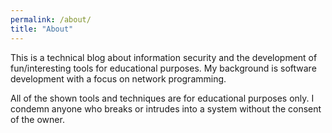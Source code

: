 ```yaml
---
permalink: /about/
title: "About"
---
```


This is a technical blog about information security and the development of fun/interesting tools for educational purposes. My background is software development with a focus on network programming.

All of the shown tools and techniques are for educational purposes only. I condemn anyone who breaks or intrudes into a system without the consent of the owner.